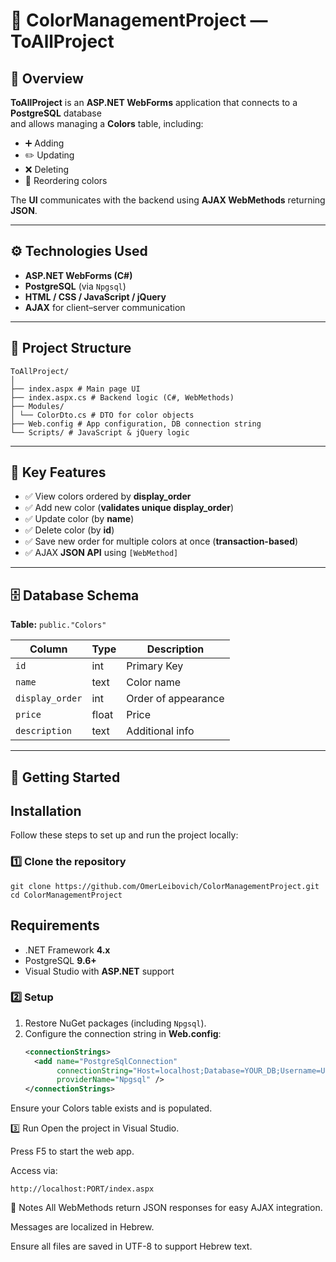 # 🎨 ColorManagementProject — ToAllProject

## 📌 Overview
**ToAllProject** is an **ASP.NET WebForms** application that connects to a **PostgreSQL** database  
and allows managing a **Colors** table, including:
- ➕ Adding
- ✏️ Updating
- ❌ Deleting
- 🔀 Reordering colors  

The **UI** communicates with the backend using **AJAX WebMethods** returning **JSON**.

---

## ⚙️ Technologies Used
- **ASP.NET WebForms (C#)**
- **PostgreSQL** (via `Npgsql`)
- **HTML / CSS / JavaScript / jQuery**
- **AJAX** for client–server communication

---

## 📂 Project Structure
```
ToAllProject/
│
├── index.aspx # Main page UI
├── index.aspx.cs # Backend logic (C#, WebMethods)
├── Modules/
│ └── ColorDto.cs # DTO for color objects
├── Web.config # App configuration, DB connection string
└── Scripts/ # JavaScript & jQuery logic
```

---

## 🔑 Key Features
- ✅ View colors ordered by **display_order**  
- ✅ Add new color (**validates unique display_order**)  
- ✅ Update color (by **name**)  
- ✅ Delete color (by **id**)  
- ✅ Save new order for multiple colors at once (**transaction-based**)  
- ✅ AJAX **JSON API** using `[WebMethod]`  

---

## 🗄 Database Schema

**Table:** `public."Colors"`

| Column         | Type  | Description         |
|----------------|-------|---------------------|
| `id`           | int   | Primary Key         |
| `name`         | text  | Color name          |
| `display_order`| int   | Order of appearance |
| `price`        | float | Price               |
| `description`  | text  | Additional info     |

---

## 🚀 Getting Started

## Installation

Follow these steps to set up and run the project locally:

### 1️⃣ Clone the repository
```
git clone https://github.com/OmerLeibovich/ColorManagementProject.git
cd ColorManagementProject
```

## Requirements
- .NET Framework **4.x**
- PostgreSQL **9.6+**
- Visual Studio with **ASP.NET** support

### 2️⃣ Setup
1. Restore NuGet packages (including `Npgsql`).
2. Configure the connection string in **Web.config**:
   ```xml
   <connectionStrings>
     <add name="PostgreSqlConnection" 
          connectionString="Host=localhost;Database=YOUR_DB;Username=USER;Password=PASS"
          providerName="Npgsql" />
   </connectionStrings>
Ensure your Colors table exists and is populated.

3️⃣ Run
Open the project in Visual Studio.

Press F5 to start the web app.

Access via:
```
http://localhost:PORT/index.aspx
```

📌 Notes
All WebMethods return JSON responses for easy AJAX integration.

Messages are localized in Hebrew.

Ensure all files are saved in UTF-8 to support Hebrew text.

